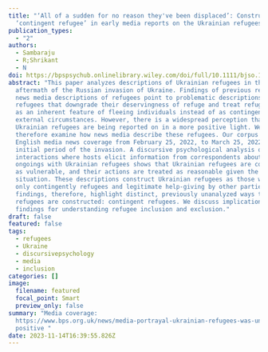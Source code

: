 ```yaml
---
title: "‘All of a sudden for no reason they've been displaced’: Constructing the
  ‘contingent refugee’ in early media reports on the Ukrainian refugees"
publication_types:
  - "2"
authors:
  - Sambaraju
  - R;Shrikant
  - N
doi: https://bpspsychub.onlinelibrary.wiley.com/doi/full/10.1111/bjso.12652
abstract: "This paper analyzes descriptions of Ukrainian refugees in the
  aftermath of the Russian invasion of Ukraine. Findings of previous research on
  news media descriptions of refugees point to problematic descriptions of
  refugees that downgrade their deservingness of refuge and treat refugee status
  as an inherent feature of fleeing individuals instead of as contingent on
  external circumstances. However, there is a widespread perception that
  Ukrainian refugees are being reported on in a more positive light. We
  therefore examine how news media describe these refugees. Our corpus includes
  English media news coverage from February 25, 2022, to March 25, 2022, the
  initial period of the invasion. A discursive psychological analysis of news
  interactions where hosts elicit information from correspondents about current
  ongoings with Ukrainian refugees shows that Ukrainian refugees are constructed
  as vulnerable, and their actions are treated as reasonable given the
  situation. These descriptions construct Ukrainian refugees as those who are
  only contingently refugees and legitimate help-giving by other parties. Our
  findings, therefore, highlight distinct, previously unanalyzed ways that
  refugees are constructed: contingent refugees. We discuss implications of our
  findings for understanding refugee inclusion and exclusion."
draft: false
featured: false
tags:
  - refugees
  - Ukraine
  - discursivepsychology
  - media
  - inclusion
categories: []
image:
  filename: featured
  focal_point: Smart
  preview_only: false
summary: "Media coverage:
  https://www.bps.org.uk/news/media-portrayal-ukrainian-refugees-was-unusually-\
  positive "
date: 2023-11-14T16:39:55.826Z
---
```

